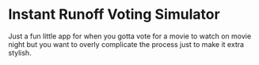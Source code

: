 # Instant Runoff Voting Simulator

Just a fun little app for when you gotta vote for a movie to watch on movie night but you want to overly complicate the process just to make it extra stylish.
